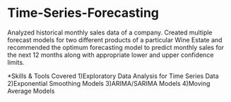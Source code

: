 # Time-Series-Forecasting
Analyzed historical monthly sales data of a company. Created multiple forecast models for two different products of a particular Wine Estate and recommended the optimum forecasting model to predict monthly sales for the next 12 months along with appropriate lower and upper confidence limits.

*Skills & Tools Covered
1)Exploratory Data Analysis for Time Series Data
2)Exponential Smoothing Models
3)ARIMA/SARIMA Models
4)Moving Average Models
